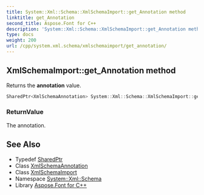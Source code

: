 ```yaml
---
title: System::Xml::Schema::XmlSchemaImport::get_Annotation method
linktitle: get_Annotation
second_title: Aspose.Font for C++
description: 'System::Xml::Schema::XmlSchemaImport::get_Annotation method. Returns the annotation value in C++.'
type: docs
weight: 200
url: /cpp/system.xml.schema/xmlschemaimport/get_annotation/
---
```

## XmlSchemaImport::get_Annotation method


Returns the **annotation** value.

```cpp
SharedPtr<XmlSchemaAnnotation> System::Xml::Schema::XmlSchemaImport::get_Annotation()
```


### ReturnValue

The annotation.

## See Also

* Typedef [SharedPtr](../../../system/sharedptr/)
* Class [XmlSchemaAnnotation](../../xmlschemaannotation/)
* Class [XmlSchemaImport](../)
* Namespace [System::Xml::Schema](../../)
* Library [Aspose.Font for C++](../../../)
